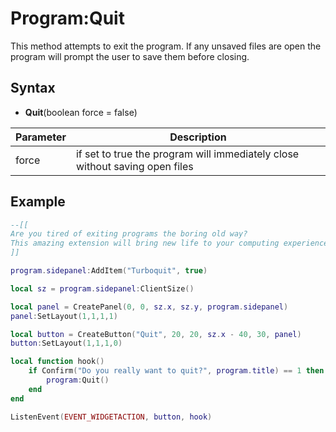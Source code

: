 # Program:Quit

This method attempts to exit the program. If any unsaved files are open the program will prompt the user to save them before closing.

## Syntax

- **Quit**(boolean force = false)

| Parameter | Description |
|---|---|
| force | if set to true the program will immediately close without saving open files |

## Example

```lua
--[[
Are you tired of exiting programs the boring old way?
This amazing extension will bring new life to your computing experience!
]]

program.sidepanel:AddItem("Turboquit", true)

local sz = program.sidepanel:ClientSize()

local panel = CreatePanel(0, 0, sz.x, sz.y, program.sidepanel)
panel:SetLayout(1,1,1,1)

local button = CreateButton("Quit", 20, 20, sz.x - 40, 30, panel)
button:SetLayout(1,1,1,0)

local function hook()
    if Confirm("Do you really want to quit?", program.title) == 1 then
        program:Quit()
    end
end

ListenEvent(EVENT_WIDGETACTION, button, hook)
```
